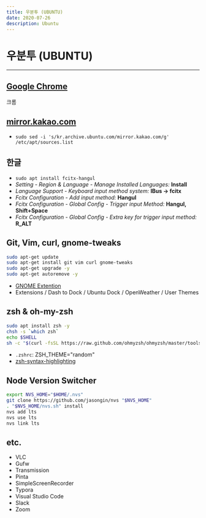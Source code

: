 ```yaml
---
title: 우분투 (UBUNTU)
date: 2020-07-26
description: Ubuntu
---
```


# 우분투 (UBUNTU)

---

## [Google Chrome](https://www.google.com/intl/ko/chrome/)

크롬

## [mirror.kakao.com](http://mirror.kakao.com/ubuntu-releases/)

- `sudo sed -i 's/kr.archive.ubuntu.com/mirror.kakao.com/g' /etc/apt/sources.list`

## 한글

- `sudo apt install fcitx-hangul`
- _Setting - Region & Language - Manage Installed Languages:_ **Install**
- _Language Support - Keyboard input method system:_ **IBus -> fcitx**
- _Fcitx Configuration - Add input method:_ **Hangul**
- _Fcitx Configuration - Global Config - Trigger input Method:_ **Hangul, Shift+Space**
- _Fcitx Configuration - Global Config - Extra key for trigger input method:_ **R_ALT**

## Git, Vim, curl, gnome-tweaks

```bash
sudo apt-get update
sudo apt-get install git vim curl gnome-tweaks
sudo apt-get upgrade -y
sudo apt-get autoremove -y
```

- [GNOME Extention](https://extensions.gnome.org/)
- Extensions / Dash to Dock / Ubuntu Dock / OpenWeather / User Themes

## zsh & oh-my-zsh

```bash
sudo apt install zsh -y
chsh -s `which zsh`
echo $SHELL
sh -c "$(curl -fsSL https://raw.github.com/ohmyzsh/ohmyzsh/master/tools/install.sh)"
```

- `.zshrc`: ZSH_THEME="random"
- [zsh-syntax-highlighting](https://github.com/zsh-users/zsh-syntax-highlighting)

## Node Version Switcher

```bash
export NVS_HOME="$HOME/.nvs"
git clone https://github.com/jasongin/nvs "$NVS_HOME"
. "$NVS_HOME/nvs.sh" install
nvs add lts
nvs use lts
nvs link lts
```

## etc.

- VLC
- Gufw
- Transmission
- Pinta
- SimpleScreenRecorder
- Typora
- Visual Studio Code
- Slack
- Zoom

